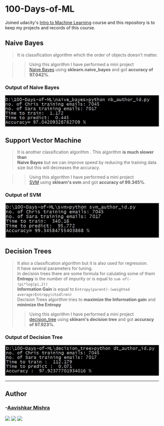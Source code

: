 # 100-Days-of-ML

Joined udacity's [Intro to Machine Learning](https://www.udacity.com/course/intro-to-machine-learning--ud120) course and this repository is to keep my projects and records of this course.

## Naive Bayes

>It is classification algorithm which the order of objects doesn't matter.

>>Using this algorithm I have performed a mini project  
>>[Naive Bayes](/naive_bayes/nb_author_id.py) using **sklearn.naive_bayes** and got **accuracy of 97.042%**.

### Output of Naive Bayes

![Naive Bayes Output](/naive_bayes/nb_author_id_output.jpg "Naive Bayes Output")

## Support Vector Machine  

>It is another classification algorithm . This algorithm **is much slower than**  
>**Naive Bayes** but we can improve speed by reducing the training data size
>but this will decreases the accuracy.

>>Using this algorithm I have performed a mini project  
>>[SVM](/svm/svm_author_id.py) using **sklearn's svm** and got **accuracy of 99.345%**.

### Output of SVM

![SVM Output](/svm/svm_author_id_output.jpg "SVM Output")

## Decision Trees

>It also a classification algorithm but it is also used for regression.  
>It have several parameters for tuning.  
>In decision trees there are some formula for calulating some of them  
>**Entropy** is the number of impurity or is equal to `sum of(-(pi*log(pi,2))`  
>**Information Gain** is equal to `Entropy(parent)-(weighted average)Entropy(chidlren)`  
> Decision Trees algorithm tries to **maximize the Information gain** and **minimize the Entropy**
>>Using this algorithm I have performed a mini project  
>>[decision_tree](/decision_tree/dt_author_id.py) using **sklearn's decision tree** and got **accuracy of 97.923%**.

### Output of Decision Tree

![Decision Tree Output](/decision_tree/dt_author_id_output.jpg "Decision Tree Output")


<hr>

## Author

### -[Aavishkar Mishra](https://github.com/aavishkarmishra)
[<img src="https://image.flaticon.com/icons/svg/185/185964.svg" width="35" padding="10">](https://www.linkedin.com/in/aavishkarmishra/)
[<img src="https://image.flaticon.com/icons/svg/185/185981.svg" width="35" padding="10">](https://www.facebook.com/aavishkarmishra)
[<img src="https://image.flaticon.com/icons/svg/185/185985.svg" width="35" padding="10">](https://www.instagram.com/aavishkar_mishra/)
